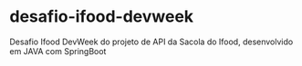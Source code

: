 # desafio-ifood-devweek
Desafio Ifood DevWeek do projeto de API da Sacola do Ifood, desenvolvido em JAVA com SpringBoot

